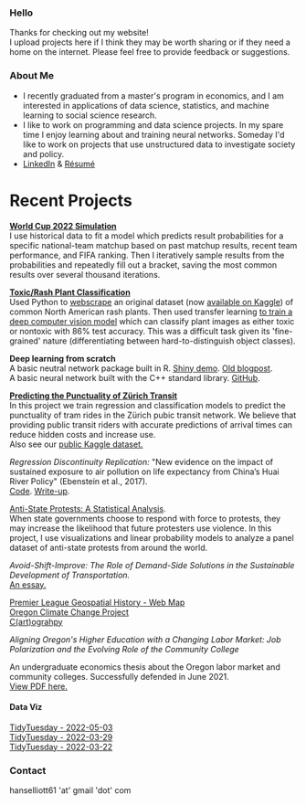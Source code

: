 ### Hello
Thanks for checking out my website!  
I upload projects here if I think they may be worth sharing or if they need a home on the internet. Please feel free to provide feedback or suggestions.  

### About Me
- I recently graduated from a master's program in economics, and I am interested in applications of data science, statistics, and machine learning to social science research.  
- I like to work on programming and data science projects. In my spare time I enjoy learning about and training neural networks. Someday I'd like to work on projects that use unstructured data to investigate society and policy.  
- [LinkedIn](https://www.linkedin.com/in/hans-elliott/)  &  [Résumé](https://hans-elliott99.github.io/Resume.pdf) 
  
# Recent Projects  
**[World Cup 2022 Simulation](https://www.kaggle.com/code/hanselliott/wc22-xgboost-simulation)**  
I use historical data to fit a model which predicts result probabilities for a specific national-team matchup based on past matchup results, recent team performance, and FIFA ranking. Then I iteratively sample results from the probabilities and repeatedly fill out a bracket, saving the most common results over several thousand iterations.  

**[Toxic/Rash Plant Classification](https://hans-elliott99-toxic-plant-classification-streamlitapp-egloqy.streamlitapp.com/)**  
Used Python to [webscrape](https://github.com/hans-elliott99/toxic-plant-classification/blob/main/notebooks/scrape-iNaturalist.ipynb) an original dataset (now [available on Kaggle](https://www.kaggle.com/datasets/hanselliott/toxic-plant-classification)) of common North American rash plants. Then used transfer learning [to train a deep computer vision model](https://www.kaggle.com/code/hanselliott/tpc-basicresnet) which can classify plant images as either toxic or nontoxic with 86% test accuracy. This was a difficult task given its 'fine-grained' nature (differentiating between hard-to-distinguish object classes).  


**Deep learning from scratch**     
A basic neutral network package built in R. [Shiny demo](https://etatxd-hans0elliott.shinyapps.io/shiny/). [Old blogpost](https://hans-elliott99.github.io/nnfs-r/blogpost-1/nnfs-blogpost.html).  
A basic neural network built with the C++ standard library. [GitHub](https://github.com/hans-elliott99/CppNet).


**[Predicting the Punctuality of Zürich Transit](https://www.kaggle.com/hanselliott/predicting-the-punctuality-of-zurich-transit)**  
In this project we train regression and classification models to predict the punctuality of tram rides in the Zürich pubic transit network. We believe that providing public transit riders with accurate predictions of arrival times can reduce hidden costs and increase use.  
Also see our [public Kaggle dataset.](https://www.kaggle.com/hanselliott/a-week-of-zurich-transit)

_Regression Discontinuity Replication:_ "New evidence on the impact of sustained exposure to air pollution on life expectancy 
from China’s Huai River Policy" (Ebenstein et al., 2017).  
[Code](https://hans-elliott99.github.io/causal-inf/huai-river/rdd-huai-river.html). [Write-up](https://hans-elliott99.github.io/causal-inf/huai-river/huai-river.pdf).

[Anti-State Protests: A Statistical Analysis](https://hans-elliott99.github.io/protest/MassMobilBlogPost.html).   
When state governments choose to respond with force to protests, they may increase the likelihood that future protesters use violence. 
In this project, I use visualizations and linear probability models to analyze a panel dataset of anti-state protests from around the world.

_Avoid-Shift-Improve: The Role of Demand-Side Solutions in the Sustainable Development of Transportation._  
[An essay.](https://hans-elliott99.github.io/loose-pdfs/ASI_Elliott.pdf)

[Premier League Geospatial History - Web Map](https://hans-elliott99.github.io/GIS/PLHistoryPost.html)  
[Oregon Climate Change Project](https://hans-elliott99.github.io/GIS/GIS_I_Project.html)  
[C(art)ograhpy](https://hans-elliott99.github.io/GIS/C-art-ography.html)  

_Aligning Oregon's Higher Education with a Changing Labor Market: Job Polarization and the Evolving Role of the Community College_  

An undergraduate economics thesis about the Oregon labor market and community colleges. Successfully defended in June 2021.  
[View PDF here.](https://hans-elliott99.github.io/loose-pdfs/HansElliott_Thesis.pdf)  


#### Data Viz
[TidyTuesday - 2022-05-03](https://hans-elliott99.github.io/tidy_tuesday/2022-05-03/tt_solar-wind.html)  
[TidyTuesday - 2022-03-29](https://hans-elliott99.github.io/tidy_tuesday/2022-03-29/tt_collegesports.html)  
[TidyTuesday - 2022-03-22](https://hans-elliott99.github.io/tidy_tuesday/2022-03-22/tt_babynames.html)  


### Contact
hanselliott61 'at'  gmail 'dot' com
